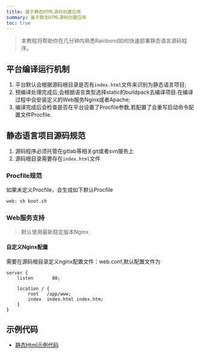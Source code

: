 ```yaml
---
title: 基于静态HTML源码创建应用
summary: 基于静态HTML源码创建应用
toc: true
---
```


> 本教程将帮助你在几分钟内熟悉Rainbond如何快速部署静态语言源码程序。

## 平台编译运行机制

1. 平台默认会根据源码根目录是否有`index.html`文件来识别为静态语言项目;
2. 预编译处理完成后,会根据语言类型选择static的buildpack去编译项目.在编译过程中会安装定义的Web服务Nginx或者Apache;
3. 编译完成后会检查是否在平台设置了Procfile参数,若配置了会重写启动命令配置文件Procfile.

## 静态语言项目源码规范

1. 源码程序必须托管在gitlab等相关git或者svn服务上
2. 源码根目录需要存在`index.html`文件

### Procfile规范

如果未定义Procfile，会生成如下默认Procfile

```bash
web: sh boot.sh
```

### Web服务支持

> 默认使用最新稳定版本Nginx

#### 自定义Nginx配置

需要在源码根目录定义nginx配置文件：web.conf,默认配置文件为

```
server {
    listen       80;
    
    location / {
        root   /app/www;
        index  index.html index.htm;
    }
}
```

## 示例代码

- [静态Html示例代码](https://github.com/goodrain/static-demo.git)